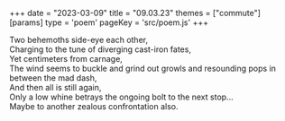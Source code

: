+++
date = "2023-03-09"
title = "09.03.23"
themes = ["commute"]
[params]
  type = 'poem'
  pageKey = 'src/poem.js'
+++

Two behemoths side-eye each other,  
Charging to the tune of diverging cast-iron fates,  
Yet centimeters from carnage,  
The wind seems to buckle and grind out growls and resounding pops in between the mad dash,  
And then all is still again,  
Only a low whine betrays the ongoing bolt to the next stop...  
Maybe to another zealous confrontation also.
